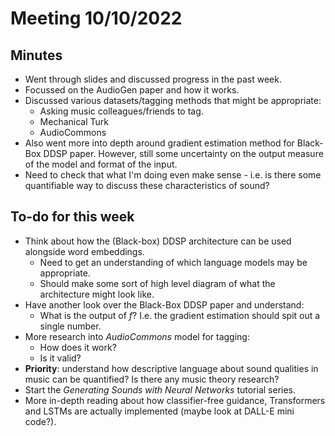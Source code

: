 # Meeting 10/10/2022

## Minutes
- Went through slides and discussed progress in the past week.
- Focussed on the AudioGen paper and how it works.
- Discussed various datasets/tagging methods that might be appropriate:
  - Asking music colleagues/friends to tag.
  - Mechanical Turk 
  - AudioCommons
- Also went more into depth around gradient estimation method for Black-Box DDSP paper. However, still some uncertainty on the output measure of the model and format of the input.
- Need to check that what I'm doing even make sense - i.e. is there some quantifiable way to discuss these characteristics of sound?

## To-do for this week 
- Think about how the (Black-box) DDSP architecture can be used alongside word embeddings.
  - Need to get an understanding of which language models may be appropriate. 
  - Should make some sort of high level diagram of what the architecture might look like.
- Have another look over the Black-Box DDSP paper and understand:
  - What is the output of $f$? I.e. the gradient estimation should spit out a single number.
- More research into *AudioCommons* model for tagging:
  - How does it work?
  - Is it valid?
- **Priority**: understand how descriptive language about sound qualities in music can be quantified? Is there any music theory research?
- Start the *Generating Sounds with Neural Networks* tutorial series.
- More in-depth reading about how classifier-free guidance, Transformers and LSTMs are actually implemented (maybe look at DALL-E mini code?).